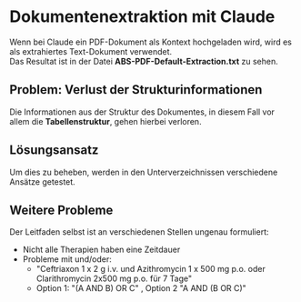 # Dokumentenextraktion mit Claude

Wenn bei Claude ein PDF-Dokument als Kontext hochgeladen wird, wird es als extrahiertes Text-Dokument verwendet.  
Das Resultat ist in der Datei **ABS-PDF-Default-Extraction.txt** zu sehen.

## Problem: Verlust der Strukturinformationen

Die Informationen aus der Struktur des Dokumentes, in diesem Fall vor allem die **Tabellenstruktur**, gehen hierbei verloren.

## Lösungsansatz

Um dies zu beheben, werden in den Unterverzeichnissen verschiedene Ansätze getestet.


## Weitere Probleme 

Der Leitfaden selbst ist an verschiedenen Stellen ungenau formuliert:

- Nicht alle Therapien haben eine Zeitdauer
- Probleme mit und/oder:
  - "Ceftriaxon 1 x 2 g i.v. und Azithromycin 1 x 500 mg p.o. oder Clarithromycin 2x500 mg p.o. für 7 Tage"
  - Option 1: "(A AND B) OR C" , Option 2 "A AND (B OR C)"